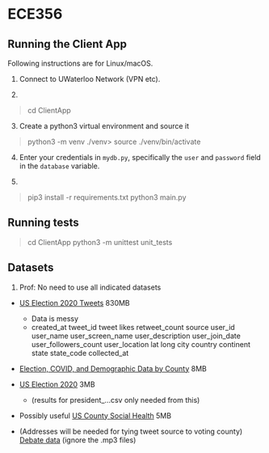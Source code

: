 # ECE356

## Running the Client App

Following instructions are for Linux/macOS.

1. Connect to UWaterloo Network (VPN etc).

2. 

> cd ClientApp

3. Create a python3 virtual environment and source it

> python3 -m venv ./venv>
> source ./venv/bin/activate

4. Enter your credentials in `mydb.py`, specifically the `user` and `password` field in the `database` variable.

5.

> pip3 install -r requirements.txt
> python3 main.py


## Running tests

> cd ClientApp
> python3 -m unittest unit_tests


## Datasets

1. Prof: No need to use all indicated datasets

- [US Election 2020 Tweets](https://www.kaggle.com/manchunhui/us-election-2020-tweets) 830MB
    - Data is messy
    - created_at	tweet_id	tweet	likes	retweet_count	source	user_id	user_name	user_screen_name	user_description	user_join_date	user_followers_count	user_location	lat	long	city	country	continent	state	state_code	collected_at
- [Election, COVID, and Demographic Data by County](https://www.kaggle.com/etsc9287/2020-general-election-polls) 8MB
- [US Election 2020](https://www.kaggle.com/unanimad/us-election-2020) 3MB
    - (results for president_...csv only needed from this)
- Possibly useful [US County Social Health](https://www.kaggle.com/johnjdavisiv/us-counties-covid19-weather-sociohealth-data?select=us_county_sociohealth_data.csv) 5MB

- (Addresses will be needed for tying tweet source to voting county) [Debate data](https://www.kaggle.com/headsortails/us-election-2020-presidential-debates) (ignore the .mp3 files)